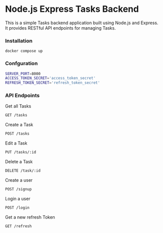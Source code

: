 # Node.js Express Tasks Backend

This is a simple Tasks backend application built using Node.js and Express. It provides RESTful API endpoints for managing Tasks.

### Installation

`docker compose up`

### Confguration

```bash
SERVER_PORT=8000
ACCESS_TOKEN_SECRET='access_token_secret'
REFRESH_TOKEN_SECRET='refresh_token_secret'
```

### API Endpoints

Get all Tasks

```bash
GET /tasks
```

Create a Task

```bash
POST /tasks
```

Edit a Task

```bash
PUT /tasks/:id
```

Delete a Task

```bash
DELETE /task/:id
```

Create a user

```bash
POST /signup
```

Login a user

```bash
POST /login
```

Get a new refresh Token

```bash
GET /refresh
```

